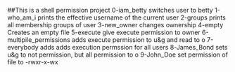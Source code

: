 ##This is a shell permission project
0-iam_betty switches user to betty
1-who_am_i prints the effective username of the current user
2-groups prints all membership groups of user
3-new_owner changes ownership
4-empty Creates an empty file
5-execute give execute permission to owner
6-multipile_permissions adds execute permission to u&g and read to o
7-everybody adds adds execution permssion for all users
8-James_Bond sets u&g to not permission, but all permission to o
9-John_Doe set permission of file to -rwxr-x-wx